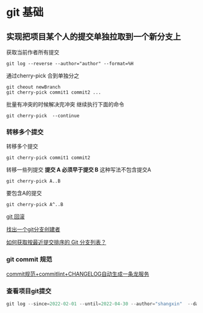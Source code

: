 # git 基础

## 实现把项目某个人的提交单独拉取到一个新分支上
获取当前作者所有提交 
```
git log --reverse --author="author" --format=%H 
```
通过cherry-pick 合到单独分之
```
git cheout newBranch 
git cherry-pick commit1 commit2 ...
```
批量有冲突的时候解决完冲突 继续执行下面的命令
```
git cherry-pick  --continue
```
### 转移多个提交
转移多个提交   
```
git cherry-pick commit1 commit2 
```
转移一些列提交   **提交 A 必须早于提交 B** 这种写法不包含提交A
```
git cherry-pick A..B 
```
要包含A的提交
```
git cherry-pick A^..B 
```


[git 回滚](https://help.coding.net/insight/posts/bb30f4f8/)

[找出一个git分支创建者](https://qastack.cn/programming/12055198/find-out-a-git-branch-creator)

[如何获取按最近提交排序的 Git 分支列表？](https://stackoverflow.com/questions/5188320/how-can-i-get-a-list-of-git-branches-ordered-by-most-recent-commit/5188364#5188364)


### git commit 规范 
[commit规范+commitlint+CHANGELOG自动生成一条龙服务](https://juejin.cn/post/6934292467160514567#heading-9)



### 查看项目git提交
```js
git log --since=2022-02-01 --until=2022-04-30 --author="shangxin"  --date=iso --pretty=format:’"%h","%an","%ad","%s"’ >> ~/Desktop/commitdev.csv   
```
